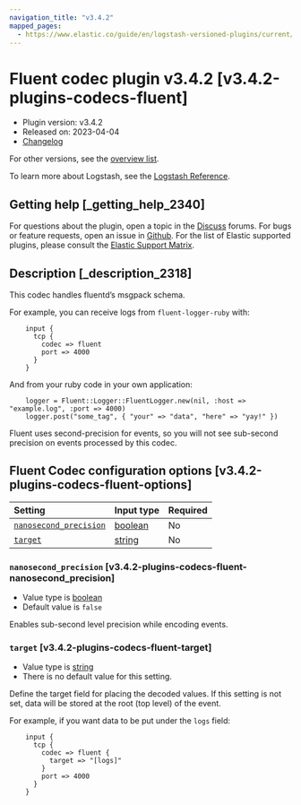 ```yaml
---
navigation_title: "v3.4.2"
mapped_pages:
  - https://www.elastic.co/guide/en/logstash-versioned-plugins/current/v3.4.2-plugins-codecs-fluent.html
---
```


# Fluent codec plugin v3.4.2 [v3.4.2-plugins-codecs-fluent]

* Plugin version: v3.4.2
* Released on: 2023-04-04
* [Changelog](https://github.com/logstash-plugins/logstash-codec-fluent/blob/v3.4.2/CHANGELOG.md)

For other versions, see the [overview list](codec-fluent-index.md).

To learn more about Logstash, see the [Logstash Reference](https://www.elastic.co/guide/en/logstash/current/index.html).

## Getting help [_getting_help_2340]

For questions about the plugin, open a topic in the [Discuss](http://discuss.elastic.co) forums. For bugs or feature requests, open an issue in [Github](https://github.com/logstash-plugins/logstash-codec-fluent). For the list of Elastic supported plugins, please consult the [Elastic Support Matrix](https://www.elastic.co/support/matrix#matrix_logstash_plugins).

## Description [_description_2318]

This codec handles fluentd’s msgpack schema.

For example, you can receive logs from `fluent-logger-ruby` with:

```
    input {
      tcp {
        codec => fluent
        port => 4000
      }
    }
```

And from your ruby code in your own application:

```
    logger = Fluent::Logger::FluentLogger.new(nil, :host => "example.log", :port => 4000)
    logger.post("some_tag", { "your" => "data", "here" => "yay!" })
```

Fluent uses second-precision for events, so you will not see sub-second precision on events processed by this codec.

## Fluent Codec configuration options [v3.4.2-plugins-codecs-fluent-options]

| Setting | Input type | Required |
| :- | :- | :- |
| [`nanosecond_precision`](v3-4-2-plugins-codecs-fluent.md#v3.4.2-plugins-codecs-fluent-nanosecond_precision) | [boolean](/lsr/value-types.md#boolean) | No |
| [`target`](v3-4-2-plugins-codecs-fluent.md#v3.4.2-plugins-codecs-fluent-target) | [string](/lsr/value-types.md#string) | No |

### `nanosecond_precision` [v3.4.2-plugins-codecs-fluent-nanosecond_precision]

* Value type is [boolean](/lsr/value-types.md#boolean)
* Default value is `false`

Enables sub-second level precision while encoding events.

### `target` [v3.4.2-plugins-codecs-fluent-target]

* Value type is [string](/lsr/value-types.md#string)
* There is no default value for this setting.

Define the target field for placing the decoded values. If this setting is not set, data will be stored at the root (top level) of the event.

For example, if you want data to be put under the `logs` field:

```
    input {
      tcp {
        codec => fluent {
          target => "[logs]"
        }
        port => 4000
      }
    }
```
